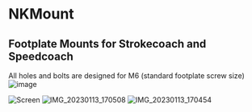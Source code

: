 # NKMount 
## Footplate Mounts for Strokecoach and Speedcoach
All holes and bolts are designed for M6 (standard footplate screw size)![image](https://user-images.githubusercontent.com/64269332/212560173-478e21f6-9177-4103-8ea7-2eb894817f65.png)

![Screen](https://user-images.githubusercontent.com/64269332/212378608-c598fd0b-91d8-4d33-b187-0c2aab11ff62.png)
![IMG_20230113_170508](https://user-images.githubusercontent.com/64269332/212379286-c45c4c01-92ba-4b2f-a90a-c8031618dc5e.jpg)
![IMG_20230113_170454](https://user-images.githubusercontent.com/64269332/212379295-cd787e3f-6411-4143-923f-78cacc79359d.jpg)
